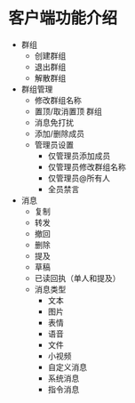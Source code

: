 # 客户端功能介绍

* 群组
    * 创建群组
    * 退出群组
    * 解散群组   
* 群组管理
    * 修改群组名称
    * 置顶/取消置顶 群组
    * 消息免打扰
    * 添加/删除成员
    * 管理员设置
        * 仅管理员添加成员
        * 仅管理员修改群组名称
        * 仅管理员@所有人
        * 全员禁言
* 消息
    * 复制
    * 转发
    * 撤回
    * 删除
    * 提及
    * 草稿
    * 已读回执（单人和提及）
    * 消息类型
        * 文本
        * 图片
        * 表情
        * 语音
        * 文件
        * 小视频
        * 自定义消息
        * 系统消息
        * 指令消息